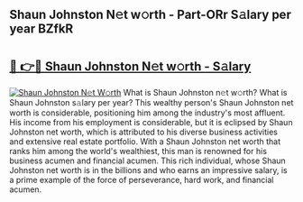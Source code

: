 ## Shaun Johnston N𝚎t w𝚘rth - Part-ORr S𝚊lary per year BZfkR

# <h2><a href="http://gc0qu6q.nevu.top/?p=Shaun+Johnston">🔗 👉🔴 Shaun Johnston N𝚎t w𝚘rth - S𝚊lary</a></h2>

[![Shaun Johnston N𝚎t W𝚘rth](https://i.imgur.com/Oavwk0R.jpeg)](http://gc0qu6q.nevu.top/?p=Shaun+Johnston)
What is Shaun Johnston n𝚎t w𝚘rth? What is Shaun Johnston s𝚊lary per year?
This wealthy person's Shaun Johnston net worth is considerable, positioning him among the industry's most affluent. His income from his employment is considerable, but it is eclipsed by Shaun Johnston net worth, which is attributed to his diverse business activities and extensive real estate portfolio. With a Shaun Johnston net worth that ranks him among the world's wealthiest, this man is renowned for his business acumen and financial acumen. This rich individual, whose Shaun Johnston net worth is in the billions and who earns an impressive salary, is a prime example of the force of perseverance, hard work, and financial acumen.

